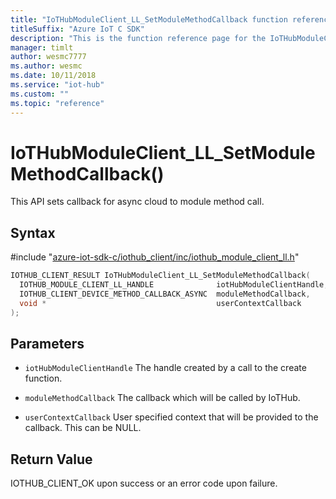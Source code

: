 ```yaml
---                             
title: "IoTHubModuleClient_LL_SetModuleMethodCallback function reference | Microsoft Docs" 
titleSuffix: "Azure IoT C SDK"            
description: "This is the function reference page for the IoTHubModuleClient_LL_SetModuleMethodCallback() function in the Azure IoT C SDK. This SDK is used with Azure IoT Hub and Azure IoT Hub Device Provisioning Service"            
manager: timlt                 
author: wesmc7777              
ms.author: wesmc               
ms.date: 10/11/2018                    
ms.service: "iot-hub"             
ms.custom: ""                
ms.topic: "reference"        
---                            
```


# IoTHubModuleClient_LL_SetModuleMethodCallback()

This API sets callback for async cloud to module method call.

## Syntax

\#include "[azure-iot-sdk-c/iothub_client/inc/iothub_module_client_ll.h](../iothub-module-client-ll-h.md)"  
```C
IOTHUB_CLIENT_RESULT IoTHubModuleClient_LL_SetModuleMethodCallback(
  IOTHUB_MODULE_CLIENT_LL_HANDLE              iotHubModuleClientHandle,
  IOTHUB_CLIENT_DEVICE_METHOD_CALLBACK_ASYNC  moduleMethodCallback,
  void *                                      userContextCallback
);
```

## Parameters
* `iotHubModuleClientHandle` The handle created by a call to the create function. 

* `moduleMethodCallback` The callback which will be called by IoTHub. 

* `userContextCallback` User specified context that will be provided to the callback. This can be NULL.

## Return Value
IOTHUB_CLIENT_OK upon success or an error code upon failure.

